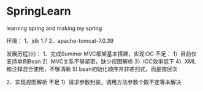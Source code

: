 # SpringLearn
learning spring and making my spring


环境：
1、jdk 1.7
2、apache-tomcat-7.0.39


发展历程》》》：
1、完成Summer MVC框架基本搭建，实现IOC
    不足： 1）目前仅支持单例Bean
           2）MVC关系不够紧密，缺少视图解析
           3）IOC效率低下
           4）XML和注释混合使用，不够清晰
           5) bean初始化顺序并非递归式，而是按层次

2、实现视图解析
    不足   1）请求参数封装，调用方法参数个数不定等未解决